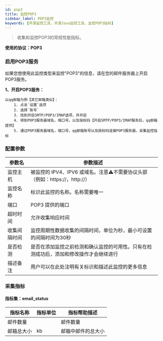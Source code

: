 ```yaml
---
id: pop3
title: 监控POP3
sidebar_label: POP3监控
keywords: [开源监控工具，开源Java监控工具，监控POP3指标]
---
```


> 收集和监控POP3的常规性能指标。

**使用的协议：POP3**

### 启用POP3服务

如果您想使用此监控类型来监控"POP3"的信息，请在您的邮件服务器上开启POP3服务。

**1、开启POP3服务：**

```text
以qq邮箱为例【其它邮箱类似】：
    1. 点击`设置`选项
    2. 选择`账号`
    3. 找到开启SMTP/POP3/IMAP选项，并开启
    4. 得到POP3服务器域名，端口号，以及授权码【开启SMTP/POP3/IMAP服务后，qq邮箱提供】
    5. 通过POP3服务器域名，端口号，qq邮箱账号以及授权码连接POP3服务器，采集监控指标
```

### 配置参数

|  参数名   |                        参数描述                         |
|--------|-----------------------------------------------------|
| 监控主机   | 被监控的 IPV4、IPV6 或域名。注意⚠️不需要协议头部（例如：https://，http://） |
| 监控名称   | 标识此监控的名称。名称需要唯一                                     |
| 端口     | POP3 提供的端口                                          |
| 超时时间   | 允许收集响应时间                                            |
| 收集间隔时间 | 监控周期性数据收集的间隔时间，单位为秒，最小可设置的间隔时间为30秒                  |
| 是否检测   | 是否在添加监控之前检测和确认监控的可用性。只有在检测成功后，添加和修改操作才会继续进行         |
| 描述备注   | 用户可以在此处注明有关标识和描述此监控的更多信息                            |

### 采集指标

#### 指标集：email_status

| 指标名称  | 指标单位 |  指标帮助描述   |
|-------|------|-----------|
| 邮件数量  |      | 邮件数量      |
| 邮箱总大小 | kb   | 邮箱中邮件的总大小 |
